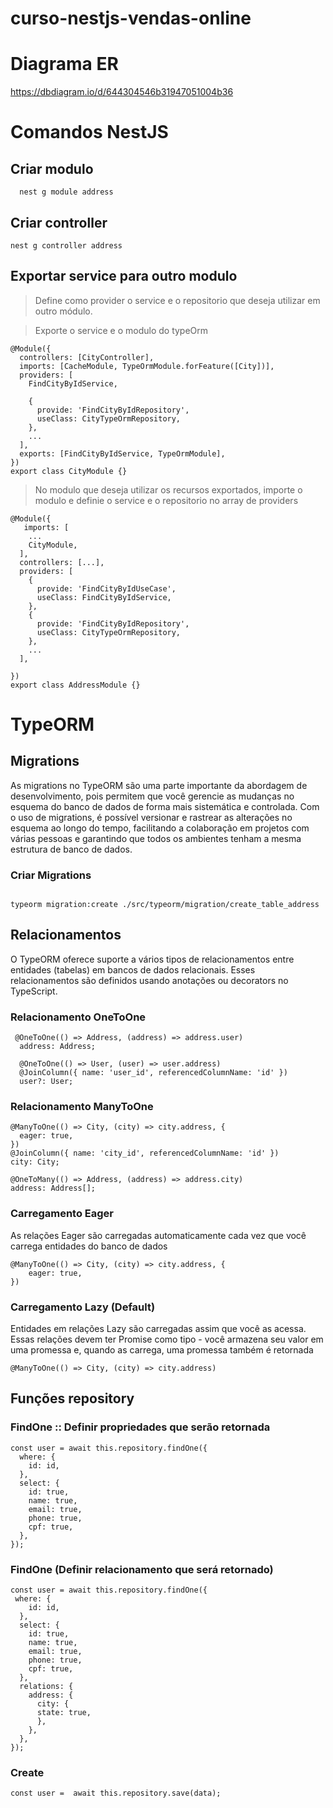 # curso-nestjs-vendas-online

# Diagrama ER
https://dbdiagram.io/d/644304546b31947051004b36

# Comandos NestJS
## Criar modulo
```
  nest g module address
```

## Criar controller
```
nest g controller address
```

## Exportar service para outro modulo
> Define como provider o service e o repositorio que deseja utilizar em outro módulo.

> Exporte o service e o modulo do typeOrm
```
@Module({
  controllers: [CityController],
  imports: [CacheModule, TypeOrmModule.forFeature([City])],
  providers: [
    FindCityByIdService,   
   
    {
      provide: 'FindCityByIdRepository',
      useClass: CityTypeOrmRepository,
    },
    ... 
  ],
  exports: [FindCityByIdService, TypeOrmModule],
})
export class CityModule {}
```

> No modulo que deseja utilizar os recursos exportados, importe o modulo e definie o service e o repositorio no array de providers

```
@Module({
   imports: [
    ...
    CityModule,
  ],
  controllers: [...],
  providers: [    
    {
      provide: 'FindCityByIdUseCase',
      useClass: FindCityByIdService,
    },
    {
      provide: 'FindCityByIdRepository',
      useClass: CityTypeOrmRepository,
    },
    ...   
  ],
 
})
export class AddressModule {}

```

# TypeORM
## Migrations

As migrations no TypeORM são uma parte importante da abordagem de desenvolvimento, pois permitem que você gerencie as mudanças no esquema do banco de dados de forma mais sistemática e controlada. Com o uso de migrations, é possível versionar e rastrear as alterações no esquema ao longo do tempo, facilitando a colaboração em projetos com várias pessoas e garantindo que todos os ambientes tenham a mesma estrutura de banco de dados.
### Criar Migrations
```

typeorm migration:create ./src/typeorm/migration/create_table_address
```

## Relacionamentos

O TypeORM oferece suporte a vários tipos de relacionamentos entre entidades (tabelas) em bancos de dados relacionais. Esses relacionamentos são definidos usando anotações ou decorators no TypeScript. 

### Relacionamento OneToOne

```
 @OneToOne(() => Address, (address) => address.user)
  address: Address;  
```

```
  @OneToOne(() => User, (user) => user.address)
  @JoinColumn({ name: 'user_id', referencedColumnName: 'id' })
  user?: User;
```



### Relacionamento ManyToOne

```
@ManyToOne(() => City, (city) => city.address, {
  eager: true,
})
@JoinColumn({ name: 'city_id', referencedColumnName: 'id' })
city: City;
```

```
@OneToMany(() => Address, (address) => address.city)
address: Address[];
```



### Carregamento Eager
As relações Eager são carregadas automaticamente cada vez que você carrega entidades do banco de dados

```
@ManyToOne(() => City, (city) => city.address, {
    eager: true,
})

```

### Carregamento Lazy (Default)
Entidades em relações Lazy são carregadas assim que você as acessa. Essas relações devem ter Promise como tipo - você armazena seu valor em uma promessa e, quando as carrega, uma promessa também é retornada

```
@ManyToOne(() => City, (city) => city.address)
```


## Funções repository

### FindOne :: Definir propriedades que serão retornada
```
const user = await this.repository.findOne({
  where: {
    id: id,
  },
  select: {
    id: true,
    name: true,
    email: true,
    phone: true,
    cpf: true,
  }, 
});
```

### FindOne (Definir relacionamento que será retornado)
```
const user = await this.repository.findOne({
 where: {
    id: id,
  },
  select: {
    id: true,
    name: true,
    email: true,
    phone: true,
    cpf: true,
  },
  relations: {
    address: {
      city: {
      state: true,
      },
    },
  },
});
```

### Create
```
const user =  await this.repository.save(data);

```